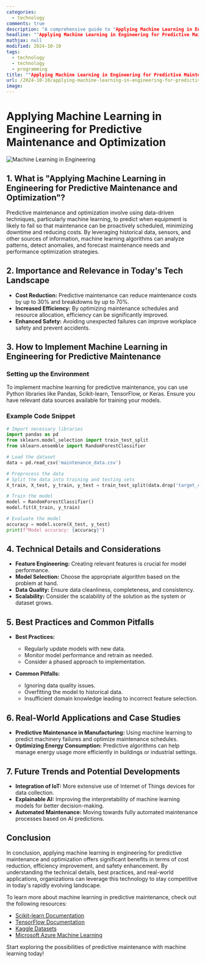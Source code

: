 ```yaml
---
categories:
  - technology
comments: true
description: "A comprehensive guide to "Applying Machine Learning in Engineering for Predictive Maintenance and Optimization""
headline: ""Applying Machine Learning in Engineering for Predictive Maintenance and Optimization": Everything You Need to Know"
mathjax: null
modified: 2024-10-10
tags:
  - technology
  - technology
  - programming
title: ""Applying Machine Learning in Engineering for Predictive Maintenance and Optimization": A Deep Dive"
url: /2024-10-10/applying-machine-learning-in-engineering-for-predictive-maintenance-and-optimization/
image: 
---
```


# Applying Machine Learning in Engineering for Predictive Maintenance and Optimization

![Machine Learning in Engineering](https://images.unsplash.com/photo-1603311579564-e8cd56f1952c)

## 1. What is "Applying Machine Learning in Engineering for Predictive Maintenance and Optimization"?

Predictive maintenance and optimization involve using data-driven techniques, particularly machine learning, to predict when equipment is likely to fail so that maintenance can be proactively scheduled, minimizing downtime and reducing costs. By leveraging historical data, sensors, and other sources of information, machine learning algorithms can analyze patterns, detect anomalies, and forecast maintenance needs and performance optimization strategies.

## 2. Importance and Relevance in Today's Tech Landscape

- **Cost Reduction:** Predictive maintenance can reduce maintenance costs by up to 30% and breakdowns by up to 70%.
- **Increased Efficiency:** By optimizing maintenance schedules and resource allocation, efficiency can be significantly improved.
- **Enhanced Safety:** Avoiding unexpected failures can improve workplace safety and prevent accidents.

## 3. How to Implement Machine Learning in Engineering for Predictive Maintenance

### Setting up the Environment
To implement machine learning for predictive maintenance, you can use Python libraries like Pandas, Scikit-learn, TensorFlow, or Keras. Ensure you have relevant data sources available for training your models.

### Example Code Snippet
```python
# Import necessary libraries
import pandas as pd
from sklearn.model_selection import train_test_split
from sklearn.ensemble import RandomForestClassifier

# Load the dataset
data = pd.read_csv('maintenance_data.csv')

# Preprocess the data
# Split the data into training and testing sets
X_train, X_test, y_train, y_test = train_test_split(data.drop('target_column', axis=1), data['target_column'], test_size=0.2, random_state=42)

# Train the model
model = RandomForestClassifier()
model.fit(X_train, y_train)

# Evaluate the model
accuracy = model.score(X_test, y_test)
print(f"Model accuracy: {accuracy}")
```

## 4. Technical Details and Considerations

- **Feature Engineering:** Creating relevant features is crucial for model performance.
- **Model Selection:** Choose the appropriate algorithm based on the problem at hand.
- **Data Quality:** Ensure data cleanliness, completeness, and consistency.
- **Scalability:** Consider the scalability of the solution as the system or dataset grows.

## 5. Best Practices and Common Pitfalls

- **Best Practices:**
  - Regularly update models with new data.
  - Monitor model performance and retrain as needed.
  - Consider a phased approach to implementation.
  
- **Common Pitfalls:**
  - Ignoring data quality issues.
  - Overfitting the model to historical data.
  - Insufficient domain knowledge leading to incorrect feature selection.

## 6. Real-World Applications and Case Studies

- **Predictive Maintenance in Manufacturing:** Using machine learning to predict machinery failures and optimize maintenance schedules.
- **Optimizing Energy Consumption:** Predictive algorithms can help manage energy usage more efficiently in buildings or industrial settings.

## 7. Future Trends and Potential Developments

- **Integration of IoT:** More extensive use of Internet of Things devices for data collection.
- **Explainable AI:** Improving the interpretability of machine learning models for better decision-making.
- **Automated Maintenance:** Moving towards fully automated maintenance processes based on AI predictions.

## Conclusion

In conclusion, applying machine learning in engineering for predictive maintenance and optimization offers significant benefits in terms of cost reduction, efficiency improvement, and safety enhancement. By understanding the technical details, best practices, and real-world applications, organizations can leverage this technology to stay competitive in today's rapidly evolving landscape.

To learn more about machine learning in predictive maintenance, check out the following resources:
- [Scikit-learn Documentation](https://scikit-learn.org/stable/documentation.html)
- [TensorFlow Documentation](https://www.tensorflow.org/guide)
- [Kaggle Datasets](https://www.kaggle.com/datasets)
- [Microsoft Azure Machine Learning](https://azure.microsoft.com/en-us/services/machine-learning/)

Start exploring the possibilities of predictive maintenance with machine learning today!

